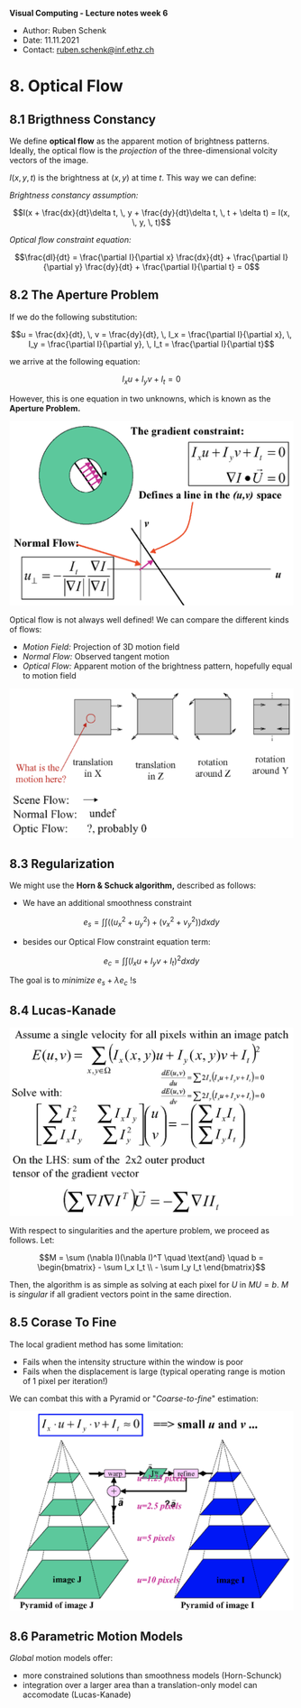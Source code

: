 **Visual Computing - Lecture notes week 6**

- Author: Ruben Schenk
- Date: 11.11.2021
- Contact: ruben.schenk@inf.ethz.ch

# 8. Optical Flow

## 8.1 Brigthness Constancy

We define **optical flow** as the apparent motion of brightness patterns. Ideally, the optical flow is the _projection_ of the three-dimensional volcity vectors of the image.

$I(x, \, y, \, t)$ is the brightness at $(x, \, y)$ at time $t$. This way we can define:

_Brightness constancy assumption:_

$$I(x + \frac{dx}{dt}\delta t, \, y + \frac{dy}{dt}\delta t, \, t + \delta t) = I(x, \, y, \, t)$$

_Optical flow constraint equation:_

$$\frac{dI}{dt} = \frac{\partial I}{\partial x} \frac{dx}{dt} + \frac{\partial I}{\partial y} \frac{dy}{dt} + \frac{\partial I}{\partial t} = 0$$

## 8.2 The Aperture Problem

If we do the following substitution:

$$u = \frac{dx}{dt}, \, v = \frac{dy}{dt}, \, I_x = \frac{\partial I}{\partial x}, \, I_y = \frac{\partial I}{\partial y}, \, I_t = \frac{\partial I}{\partial t}$$

we arrive at the following equation:

$$I_x u + I_y v + I_t = 0$$

However, this is one equation in two unknowns, which is known as the **Aperture Problem.**

![](./Figures/VisComp_Fig6-1.PNG)

Optical flow is not always well defined! We can compare the different kinds of flows:

- _Motion Field:_ Projection of 3D motion field
- _Normal Flow:_ Observed tangent motion
- _Optical Flow:_ Apparent motion of the brightness pattern, hopefully equal to motion field

![](./Figures/VisComp_Fig6-2.PNG)

## 8.3 Regularization

We might use the **Horn & Schuck algorithm,** described as follows:

- We have an additional smoothness constraint

$$e_s = \int \int ((u_x^2 + u_y^2) + (v_x^2 + v_y^2)) dxdy$$

- besides our Optical Flow constraint equation term:

$$e_c = \int \int (I_x u + I_y v + I_t)^2 dxdy$$

The goal is to _minimize_ $e_s + \lambda e_c$ !s

## 8.4 Lucas-Kanade

![](./Figures/VisComp_Fig6-3.PNG)

With respect to singularities and the aperture problem, we proceed as follows. Let:

$$M = \sum (\nabla I)(\nabla I)^T \quad \text{and} \quad b = \begin{bmatrix} - \sum I_x I_t \\ - \sum I_y I_t  \end{bmatrix}$$

Then, the algorithm is as simple as solving at each pixel for $U$ in $MU = b$. $M$ is _singular_ if all gradient vectors point in the same direction.

## 8.5 Corase To Fine

The local gradient method has some limitation:

- Fails when the intensity structure within the window is poor
- Fails when the displacement is large (typical operating range is motion of 1 pixel per iteration!)

We can combat this with a Pyramid or "_Coarse-to-fine_" estimation:

![](./Figures/VisComp_Fig6-4.PNG)

## 8.6 Parametric Motion Models

_Global_ motion models offer:

- more constrained solutions than smoothness models (Horn-Schunck)
- integration over a larger area than a translation-only model can accomodate (Lucas-Kanade)
